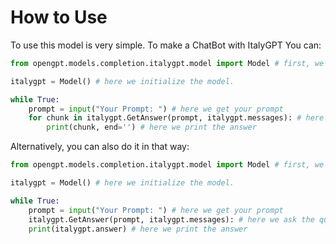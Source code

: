 # How to Use

To use this model is very simple.
To make a ChatBot with ItalyGPT You can:
```py
from opengpt.models.completion.italygpt.model import Model # first, we import it

italygpt = Model() # here we initialize the model.

while True:
    prompt = input("Your Prompt: ") # here we get your prompt
    for chunk in italygpt.GetAnswer(prompt, italygpt.messages): # here we ask the question to the model
        print(chunk, end='') # here we print the answer
```

Alternatively, you can also do it in that way:

```py
from opengpt.models.completion.italygpt.model import Model # first, we import it

italygpt = Model() # here we initialize the model.

while True:
    prompt = input("Your Prompt: ") # here we get your prompt
    italygpt.GetAnswer(prompt, italygpt.messages): # here we ask the question to the model
    print(italygpt.answer) # here we print the answer
```